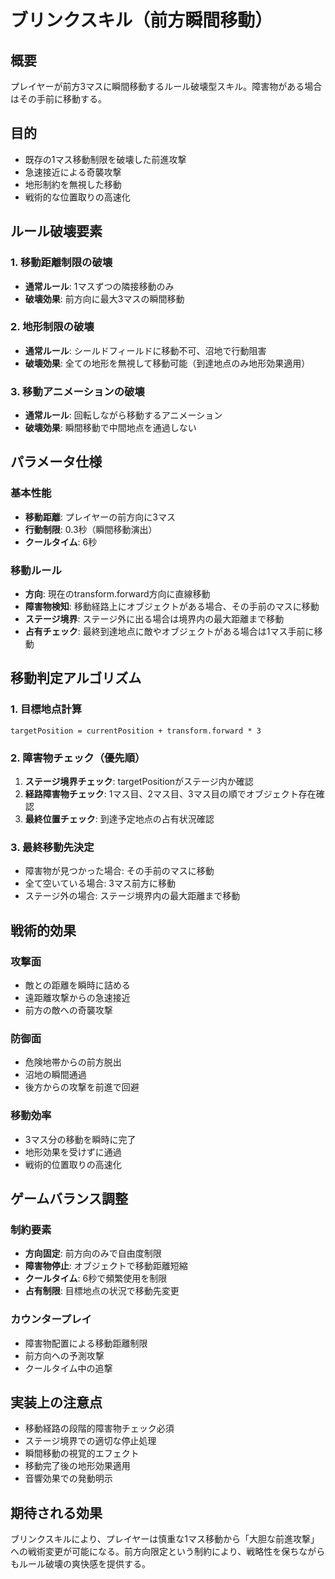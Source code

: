 # ブリンクスキル（前方瞬間移動）

## 概要
プレイヤーが前方3マスに瞬間移動するルール破壊型スキル。障害物がある場合はその手前に移動する。

## 目的
- 既存の1マス移動制限を破壊した前進攻撃
- 急速接近による奇襲攻撃
- 地形制約を無視した移動
- 戦術的な位置取りの高速化

## ルール破壊要素

### 1. 移動距離制限の破壊
- **通常ルール**: 1マスずつの隣接移動のみ
- **破壊効果**: 前方向に最大3マスの瞬間移動

### 2. 地形制限の破壊
- **通常ルール**: シールドフィールドに移動不可、沼地で行動阻害
- **破壊効果**: 全ての地形を無視して移動可能（到達地点のみ地形効果適用）

### 3. 移動アニメーションの破壊
- **通常ルール**: 回転しながら移動するアニメーション
- **破壊効果**: 瞬間移動で中間地点を通過しない

## パラメータ仕様

### 基本性能
- **移動距離**: プレイヤーの前方向に3マス
- **行動制限**: 0.3秒（瞬間移動演出）
- **クールタイム**: 6秒

### 移動ルール
- **方向**: 現在のtransform.forward方向に直線移動
- **障害物検知**: 移動経路上にオブジェクトがある場合、その手前のマスに移動
- **ステージ境界**: ステージ外に出る場合は境界内の最大距離まで移動
- **占有チェック**: 最終到達地点に敵やオブジェクトがある場合は1マス手前に移動

## 移動判定アルゴリズム

### 1. 目標地点計算
```
targetPosition = currentPosition + transform.forward * 3
```

### 2. 障害物チェック（優先順）
1. **ステージ境界チェック**: targetPositionがステージ内か確認
2. **経路障害物チェック**: 1マス目、2マス目、3マス目の順でオブジェクト存在確認
3. **最終位置チェック**: 到達予定地点の占有状況確認

### 3. 最終移動先決定
- 障害物が見つかった場合: その手前のマスに移動
- 全て空いている場合: 3マス前方に移動
- ステージ外の場合: ステージ境界内の最大距離まで移動

## 戦術的効果

### 攻撃面
- 敵との距離を瞬時に詰める
- 遠距離攻撃からの急速接近
- 前方の敵への奇襲攻撃

### 防御面
- 危険地帯からの前方脱出
- 沼地の瞬間通過
- 後方からの攻撃を前進で回避

### 移動効率
- 3マス分の移動を瞬時に完了
- 地形効果を受けずに通過
- 戦術的位置取りの高速化

## ゲームバランス調整

### 制約要素
- **方向固定**: 前方向のみで自由度制限
- **障害物停止**: オブジェクトで移動距離短縮
- **クールタイム**: 6秒で頻繁使用を制限
- **占有制限**: 目標地点の状況で移動先変更

### カウンタープレイ
- 障害物配置による移動距離制限
- 前方向への予測攻撃
- クールタイム中の追撃

## 実装上の注意点
- 移動経路の段階的障害物チェック必須
- ステージ境界での適切な停止処理
- 瞬間移動の視覚的エフェクト
- 移動完了後の地形効果適用
- 音響効果での発動明示

## 期待される効果
ブリンクスキルにより、プレイヤーは慎重な1マス移動から「大胆な前進攻撃」への戦術変更が可能になる。前方向限定という制約により、戦略性を保ちながらもルール破壊の爽快感を提供する。
